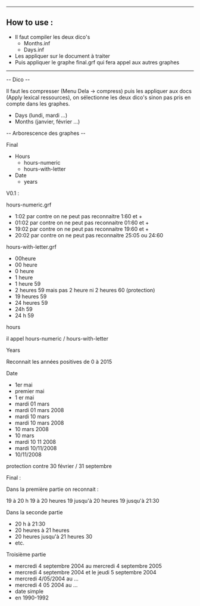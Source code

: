 
-----------------------------------------------------------------------
How to use :
-----------------------------------------------------------------------

- Il faut compiler les deux dico's
	- Months.inf
	- Days.inf
- Les appliquer sur le document à traiter
- Puis appliquer le graphe final.grf qui fera appel aux autres graphes

-----------------------------------------------------------------------


-- Dico --

Il faut les compresser (Menu Dela -> compress)
puis les appliquer aux docs (Apply lexical ressources), on sélectionne les deux dico's sinon pas pris en compte dans les graphes.

- Days (lundi, mardi ...)
- Months (janvier, février ...)

-- Arborescence des graphes --

Final

- Hours
	- hours-numeric
	- hours-with-letter
- Date
	- years 
        

V0.1 :

hours-numeric.grf

- 1:02  par contre on ne peut pas reconnaitre 1:60 et +
- 01:02 par contre on ne peut pas reconnaitre 01:60 et +
- 19:02 par contre on ne peut pas reconnaitre 19:60 et +
- 20:02 par contre on ne peut pas reconnaitre 25:05 ou 24:60

hours-with-letter.grf

- 00heure
- 00 heure
- 0 heure
- 1 heure
- 1 heure 59
- 2 heures 59 mais pas 2 heure ni 2 heures 60 (protection)
- 19 heures 59
- 24 heures 59
- 24h 59
- 24 h 59

hours

il appel hours-numeric / hours-with-letter

Years 

Reconnait les années positives de 0 à 2015

Date
- 1er mai
- premier mai
- 1 er mai
- mardi 01 mars
- mardi 01 mars 2008
- mardi 10 mars
- mardi 10 mars 2008
- 10 mars 2008
- 10 mars
- mardi 10 11 2008
- mardi 10/11/2008
- 10/11/2008

protection contre 30 février / 31 septembre

Final :

Dans la première partie on reconnait :

19 à 20 h
19 à 20 heures
19 jusqu'à 20 heures
19 jusqu'à 21:30

Dans la seconde partie 

- 20 h à 21:30
- 20 heures à 21 heures
- 20 heures jusqu'à 21 heures 30
- etc.

Troisième partie 

- mercredi 4 septembre 2004 au mercredi 4 septembre 2005
- mercredi 4 septembre 2004 et le jeudi 5 septembre 2004
- mercredi 4/05/2004 au ...
- mercredi 4 05 2004 au ...
- date simple
- en 1990-1992
